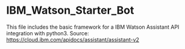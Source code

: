 # IBM_Watson_Starter_Bot
This file includes the basic framework for a IBM Watson Assistant API integration with python3.
Source: https://cloud.ibm.com/apidocs/assistant/assistant-v2
